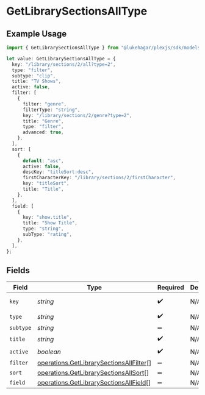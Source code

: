 # GetLibrarySectionsAllType

## Example Usage

```typescript
import { GetLibrarySectionsAllType } from "@lukehagar/plexjs/sdk/models/operations";

let value: GetLibrarySectionsAllType = {
  key: "/library/sections/2/all?type=2",
  type: "filter",
  subtype: "clip",
  title: "TV Shows",
  active: false,
  filter: [
    {
      filter: "genre",
      filterType: "string",
      key: "/library/sections/2/genre?type=2",
      title: "Genre",
      type: "filter",
      advanced: true,
    },
  ],
  sort: [
    {
      default: "asc",
      active: false,
      descKey: "titleSort:desc",
      firstCharacterKey: "/library/sections/2/firstCharacter",
      key: "titleSort",
      title: "Title",
    },
  ],
  field: [
    {
      key: "show.title",
      title: "Show Title",
      type: "string",
      subType: "rating",
    },
  ],
};
```

## Fields

| Field                                                                                                     | Type                                                                                                      | Required                                                                                                  | Description                                                                                               | Example                                                                                                   |
| --------------------------------------------------------------------------------------------------------- | --------------------------------------------------------------------------------------------------------- | --------------------------------------------------------------------------------------------------------- | --------------------------------------------------------------------------------------------------------- | --------------------------------------------------------------------------------------------------------- |
| `key`                                                                                                     | *string*                                                                                                  | :heavy_check_mark:                                                                                        | N/A                                                                                                       | /library/sections/2/all?type=2                                                                            |
| `type`                                                                                                    | *string*                                                                                                  | :heavy_check_mark:                                                                                        | N/A                                                                                                       | filter                                                                                                    |
| `subtype`                                                                                                 | *string*                                                                                                  | :heavy_minus_sign:                                                                                        | N/A                                                                                                       | clip                                                                                                      |
| `title`                                                                                                   | *string*                                                                                                  | :heavy_check_mark:                                                                                        | N/A                                                                                                       | TV Shows                                                                                                  |
| `active`                                                                                                  | *boolean*                                                                                                 | :heavy_check_mark:                                                                                        | N/A                                                                                                       | false                                                                                                     |
| `filter`                                                                                                  | [operations.GetLibrarySectionsAllFilter](../../../sdk/models/operations/getlibrarysectionsallfilter.md)[] | :heavy_minus_sign:                                                                                        | N/A                                                                                                       |                                                                                                           |
| `sort`                                                                                                    | [operations.GetLibrarySectionsAllSort](../../../sdk/models/operations/getlibrarysectionsallsort.md)[]     | :heavy_minus_sign:                                                                                        | N/A                                                                                                       |                                                                                                           |
| `field`                                                                                                   | [operations.GetLibrarySectionsAllField](../../../sdk/models/operations/getlibrarysectionsallfield.md)[]   | :heavy_minus_sign:                                                                                        | N/A                                                                                                       |                                                                                                           |
